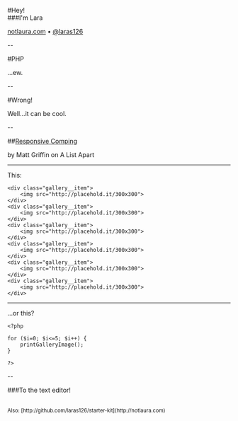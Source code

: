 #Hey!
<br>
###I'm <span class="special">Lara</span>

[notlaura.com](http://notlaura.com) &bull; [@laras126](http://twitter.com/laras126)

--

#PHP

...ew.

--

#Wrong!

Well...it can be cool.

--

##[Responsive Comping](http://alistapart.com/article/responsive-comping-obtaining-signoff-with-mockups)

by Matt Griffin on A List Apart

---

This:

	<div class="gallery__item">
		<img src="http://placehold.it/300x300">
	</div>
	<div class="gallery__item">
		<img src="http://placehold.it/300x300">
	</div>
	<div class="gallery__item">
		<img src="http://placehold.it/300x300">
	</div>
	<div class="gallery__item">
		<img src="http://placehold.it/300x300">
	</div>
	<div class="gallery__item">
		<img src="http://placehold.it/300x300">
	</div>
	<div class="gallery__item">
		<img src="http://placehold.it/300x300">
	</div>

---

...or this?

	<?php 
	
	for ($i=0; $i<=5; $i++) {
		printGalleryImage(); 
	} 

	?>

--

###To the text editor!

<br>
<small>Also: [http://github.com/laras126/starter-kit](http://notlaura.com)</small>